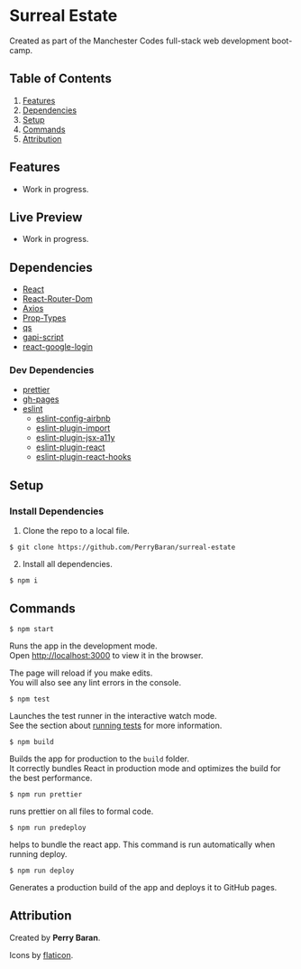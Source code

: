 # Surreal Estate

Created as part of the Manchester Codes full-stack web development boot-camp.

## Table of Contents

1. [Features](#features)
2. [Dependencies](#dependencies)
3. [Setup](#setup)
4. [Commands](#commands)
5. [Attribution](#attribution)

## Features

- Work in progress.

## Live Preview

- Work in progress.

## Dependencies

- [React](https://reactjs.org/)
- [React-Router-Dom](https://reactrouter.com/en/main)
- [Axios](https://www.npmjs.com/package/axios)
- [Prop-Types](https://www.npmjs.com/package/prop-types)
- [qs](https://www.npmjs.com/package/qs)
- [gapi-script](https://www.npmjs.com/package/gapi-script)
- [react-google-login](https://www.npmjs.com/package/react-google-login)

### Dev Dependencies

- [prettier](https://prettier.io/docs/en/install.html)
- [gh-pages](https://www.npmjs.com/package/gh-pages)
- [eslint](https://www.npmjs.com/package/eslint)
  - [eslint-config-airbnb](https://www.npmjs.com/package/eslint-config-airbnb)
  - [eslint-plugin-import](https://www.npmjs.com/package/eslint-plugin-import)
  - [eslint-plugin-jsx-a11y](https://www.npmjs.com/package/eslint-plugin-jsx-a11y)
  - [eslint-plugin-react](https://www.npmjs.com/package/eslint-plugin-react)
  - [eslint-plugin-react-hooks](https://www.npmjs.com/package/eslint-plugin-react-hooks)

## Setup

### Install Dependencies

1. Clone the repo to a local file.

```
$ git clone https://github.com/PerryBaran/surreal-estate
```

2. Install all dependencies.

```
$ npm i
```

## Commands

```
$ npm start
```

Runs the app in the development mode.\
Open [http://localhost:3000](http://localhost:3000) to view it in the browser.

The page will reload if you make edits.\
You will also see any lint errors in the console.

```
$ npm test
```

Launches the test runner in the interactive watch mode.\
See the section about [running tests](https://facebook.github.io/create-react-app/docs/running-tests) for more information.

```
$ npm build
```

Builds the app for production to the `build` folder.\
It correctly bundles React in production mode and optimizes the build for the best performance.

```
$ npm run prettier
```

runs prettier on all files to formal code.

```
$ npm run predeploy
```

helps to bundle the react app. This command is run automatically when running deploy.

```
$ npm run deploy
```

Generates a production build of the app and deploys it to GitHub pages.

## Attribution

Created by **Perry Baran**.

Icons by [flaticon](https://www.flaticon.com/).